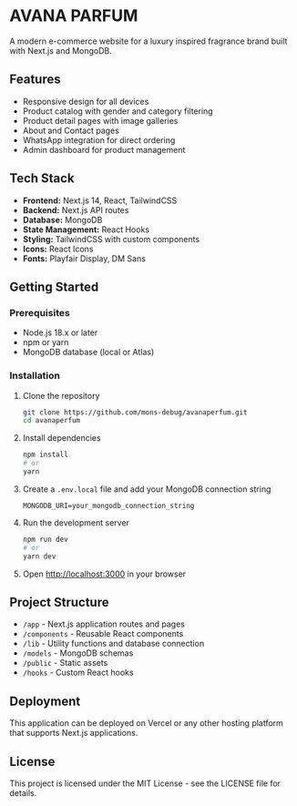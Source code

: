 # AVANA PARFUM

A modern e-commerce website for a luxury inspired fragrance brand built with Next.js and MongoDB.

## Features

- Responsive design for all devices
- Product catalog with gender and category filtering
- Product detail pages with image galleries
- About and Contact pages
- WhatsApp integration for direct ordering
- Admin dashboard for product management

## Tech Stack

- **Frontend:** Next.js 14, React, TailwindCSS
- **Backend:** Next.js API routes
- **Database:** MongoDB
- **State Management:** React Hooks
- **Styling:** TailwindCSS with custom components
- **Icons:** React Icons
- **Fonts:** Playfair Display, DM Sans

## Getting Started

### Prerequisites

- Node.js 18.x or later
- npm or yarn
- MongoDB database (local or Atlas)

### Installation

1. Clone the repository
   ```bash
   git clone https://github.com/mons-debug/avanaperfum.git
   cd avanaperfum
   ```

2. Install dependencies
   ```bash
   npm install
   # or
   yarn
   ```

3. Create a `.env.local` file and add your MongoDB connection string
   ```
   MONGODB_URI=your_mongodb_connection_string
   ```

4. Run the development server
   ```bash
   npm run dev
   # or
   yarn dev
   ```

5. Open [http://localhost:3000](http://localhost:3000) in your browser

## Project Structure

- `/app` - Next.js application routes and pages
- `/components` - Reusable React components
- `/lib` - Utility functions and database connection
- `/models` - MongoDB schemas
- `/public` - Static assets
- `/hooks` - Custom React hooks

## Deployment

This application can be deployed on Vercel or any other hosting platform that supports Next.js applications.

## License

This project is licensed under the MIT License - see the LICENSE file for details.
